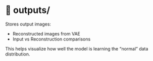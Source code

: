 # 📁 outputs/

Stores output images:
- Reconstructed images from VAE
- Input vs Reconstruction comparisons

This helps visualize how well the model is learning the “normal” data distribution.
